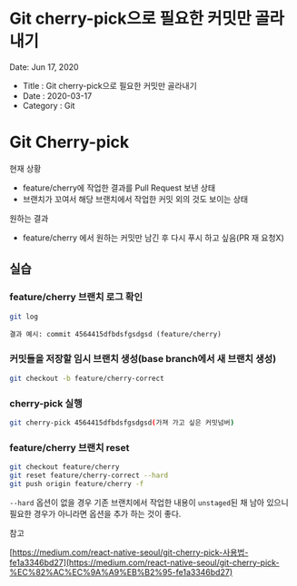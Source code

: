 # Git cherry-pick으로 필요한 커밋만 골라내기

Date: Jun 17, 2020

- Title : Git cherry-pick으로 필요한 커밋만 골라내기
- Date : 2020-03-17
- Category : Git

# Git Cherry-pick

현재 상황

- feature/cherry에 작업한 결과를 Pull Request 보낸 상태
- 브랜치가 꼬여서 해당 브랜치에서 작업한 커밋 외의 것도 보이는 상태

원하는 결과

- feature/cherry 에서 원하는 커밋만 남긴 후 다시 푸시 하고 싶음(PR 재 요청X)

## 실습

### feature/cherry 브랜치 로그 확인

```bash
git log
```

`결과 예시: commit 4564415dfbdsfgsdgsd (feature/cherry)` 

### 커밋들을 저장할 임시 브랜치 생성(base branch에서 새 브랜치 생성)

```bash
git checkout -b feature/cherry-correct
```

### cherry-pick 실행

```bash
git cherry-pick 4564415dfbdsfgsdgsd(가져 가고 싶은 커밋넘버)
```

### feature/cherry 브랜치 reset

```bash
git checkout feature/cherry
git reset feature/cherry-correct --hard
git push origin feature/cherry -f
```

`--hard` 옵션이 없을 경우 기존 브랜치에서 작업한 내용이 `unstaged`된 채 남아 있으니 필요한 경우가 아니라면 옵션을 추가 하는 것이 좋다.

참고

[https://medium.com/react-native-seoul/git-cherry-pick-사용법-fe1a3346bd27](https://medium.com/react-native-seoul/git-cherry-pick-%EC%82%AC%EC%9A%A9%EB%B2%95-fe1a3346bd27)

